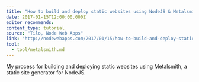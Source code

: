 ```yaml
---
title: "How to build and deploy static websites using NodeJS & Metalsmith"
date: 2017-01-15T12:00:00.000Z
editor_recommends:
content_type: tutorial
source: "Tilo, Node Web Apps"
link: "http://nodewebapps.com/2017/01/15/how-to-build-and-deploy-static-websites-using-metalsmith/"
tool:
  - tool/metalsmith.md
---
```

My process for building and deploying static websites using Metalsmith, a static site generator for NodeJS.
